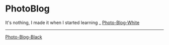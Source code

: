 # PhotoBlog
It's nothing, I made it when I started learning
_
[Photo-Blog-White](https://marnie0.github.io/PhotoBlog/)
__________
[Photo-Blog-Black](https://marnie0.github.io/PhotoBlog/PhotoBlog/)
